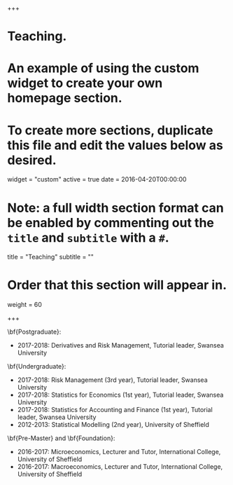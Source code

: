 +++
# Teaching.
# An example of using the custom widget to create your own homepage section.
# To create more sections, duplicate this file and edit the values below as desired.
widget = "custom"
active = true
date = 2016-04-20T00:00:00

# Note: a full width section format can be enabled by commenting out the `title` and `subtitle` with a `#`.
title = "Teaching"
subtitle = ""

# Order that this section will appear in.
weight = 60


+++


\bf{Postgraduate}:

- 2017-2018: Derivatives and Risk Management, Tutorial leader, Swansea University

\bf{Undergraduate}:

- 2017-2018: Risk Management (3rd year), Tutorial leader, Swansea University
- 2017-2018: Statistics for Economics (1st year), Tutorial leader, Swansea University
- 2017-2018: Statistics for Accounting and Finance (1st year), Tutorial leader, Swansea University
- 2012-2013: Statistical Modelling (2nd year), University of Sheffield

\bf{Pre-Master} and \bf{Foundation}:

- 2016-2017: Microeconomics, Lecturer and Tutor, International College, University of Sheffield
- 2016-2017: Macroeconomics, Lecturer and Tutor, International College, University of Sheffield
